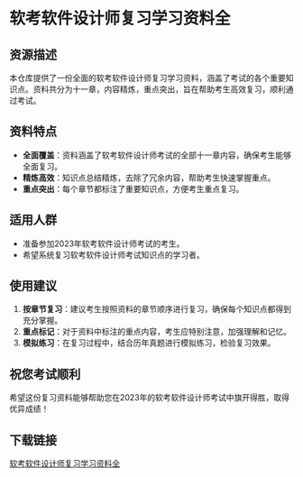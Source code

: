 # 软考软件设计师复习学习资料全

## 资源描述

本仓库提供了一份全面的软考软件设计师复习学习资料，涵盖了考试的各个重要知识点。资料共分为十一章，内容精炼，重点突出，旨在帮助考生高效复习，顺利通过考试。

## 资料特点

- **全面覆盖**：资料涵盖了软考软件设计师考试的全部十一章内容，确保考生能够全面复习。
- **精炼高效**：知识点总结精炼，去除了冗余内容，帮助考生快速掌握重点。
- **重点突出**：每个章节都标注了重要知识点，方便考生重点复习。

## 适用人群

- 准备参加2023年软考软件设计师考试的考生。
- 希望系统复习软考软件设计师考试知识点的学习者。

## 使用建议

1. **按章节复习**：建议考生按照资料的章节顺序进行复习，确保每个知识点都得到充分掌握。
2. **重点标记**：对于资料中标注的重点内容，考生应特别注意，加强理解和记忆。
3. **模拟练习**：在复习过程中，结合历年真题进行模拟练习，检验复习效果。

## 祝您考试顺利

希望这份复习资料能够帮助您在2023年的软考软件设计师考试中旗开得胜，取得优异成绩！

## 下载链接

[软考软件设计师复习学习资料全](https://pan.quark.cn/s/947fc147da94)